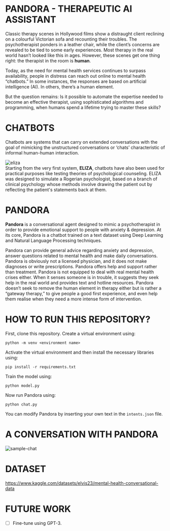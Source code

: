 # PANDORA - THERAPEUTIC AI ASSISTANT
Classic therapy scenes in Hollywood films show a distraught client reclining on a colourful Victorian sofa and recounting their troubles. The psychotherapist ponders in a leather chair, while the client’s concerns are revealed to be tied to some early experiences. Most therapy in the real world hasn’t looked like this in ages. However, these scenes get one thing right: the therapist in the room is **human**. <br>

Today, as the need for mental health services continues to surpass availability, people in distress can reach out online to mental health “chatbots.” In some instances, the responses are based on artificial intelligence (AI). In others, there’s a human element.

But the question remains: Is it possible to automate the expertise needed to become an effective therapist, using sophisticated algorithms and programming, when humans spend a lifetime trying to master these skills?

# CHATBOTS
Chatbots are systems that can carry on extended conversations with the goal of mimicking the unstructured conversations or ‘chats’ characteristic of informal human-human interaction.

![eliza](https://user-images.githubusercontent.com/92647313/161245945-2314570e-6c7a-4ab2-98aa-98129529c669.png) <br>
Starting from the very first system, **ELIZA**, chatbots have also been used for practical purposes like testing theories of psychological counseling. ELIZA was designed to simulate a Rogerian psychologist, based on a branch of clinical psychology whose methods involve drawing the patient out by reflecting the patient's statements back at them.

# PANDORA
**Pandora** is a conversational agent designed to mimic a psychotherapist in order to provide emotional support to people with anxiety & depression.
At its core, Pandora is a chatbot trained on a text dataset using Deep Learning and Natural Language Processing techniques. 

Pandora can provide general advice regarding anxiety and depression, answer questions related to mental health and make daily conversations. Pandora is obviously not a licensed physician, and it does not make diagnoses or write prescriptions. Pandora offers help and support rather than treatment. Pandora is not equipped to deal with real mental health crises either. When it senses someone is in trouble, it suggests they seek help in the real world and provides text and hotline resources. Pandora doesn’t seek to remove the human element in therapy either but is rather a “gateway therapy,” to give people a good first experience, and even help them realise when they need a more intense form of intervention.

# HOW TO RUN THIS REPOSITORY?
First, clone this repository. 
Create a virtual environment using:
```
python -m venv <environment name>
```
Activate the virtual environment and then install the necessary libraries using:
```
pip install -r requirements.txt
```
Train the model using:
```
python model.py
```
Now run Pandora using:
```
python chat.py
```

You can modify Pandora by inserting your own text in the `intents.json` file.

# A CONVERSATION WITH PANDORA
![sample-chat](https://user-images.githubusercontent.com/92647313/161245842-93846e15-1fb7-4a5f-b863-83588858fddf.png)

# DATASET
https://www.kaggle.com/datasets/elvis23/mental-health-conversational-data

# FUTURE WORK
- [ ] Fine-tune using GPT-3.
 


